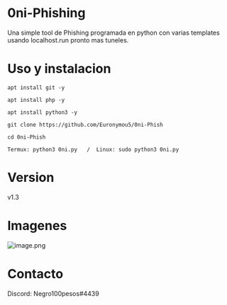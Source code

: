 # 0ni-Phishing
Una simple tool de Phishing programada en python con varias templates usando localhost.run pronto mas tuneles.
# Uso y instalacion
```
apt install git -y

apt install php -y

apt install python3 -y

git clone https://github.com/Euronymou5/0ni-Phish

cd 0ni-Phish

Termux: python3 0ni.py   /  Linux: sudo python3 0ni.py
```
# Version
v1.3
# Imagenes
![image.png](https://github.com/Euronymou5/0ni-Phish/blob/main/.imagenes/0ni.png?raw=true)
# Contacto
Discord: Negro100pesos#4439
